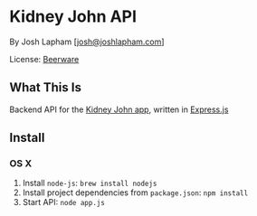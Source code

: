 # Kidney John API

By Josh Lapham [josh@joshlapham.com]

License: [Beerware](https://en.wikipedia.org/wiki/Beerware)

## What This Is

Backend API for the [Kidney John app](https://appsto.re/au/OKBL1.i), written in [Express.js](http://expressjs.com/)

## Install

### OS X

1. Install `node-js`: `brew install nodejs`
2. Install project dependencies from `package.json`: `npm install`
3. Start API: `node app.js`
